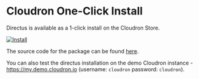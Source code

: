 # Cloudron One-Click Install

Directus is available as a 1-click install on the Cloudron Store.

[![Install](https://cloudron.io/img/button.svg)](https://cloudron.io/button.html?app=io.directus9.cloudronapp)

The source code for the package can be found [here](https://git.cloudron.io/cloudron/directus-app/).

You can also test the directus installation on the demo Cloudron instance - https://my.demo.cloudron.io (username:
`cloudron` password: `cloudron`).

